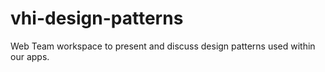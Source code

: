 # vhi-design-patterns
Web Team workspace to present and discuss design patterns used within our apps.
